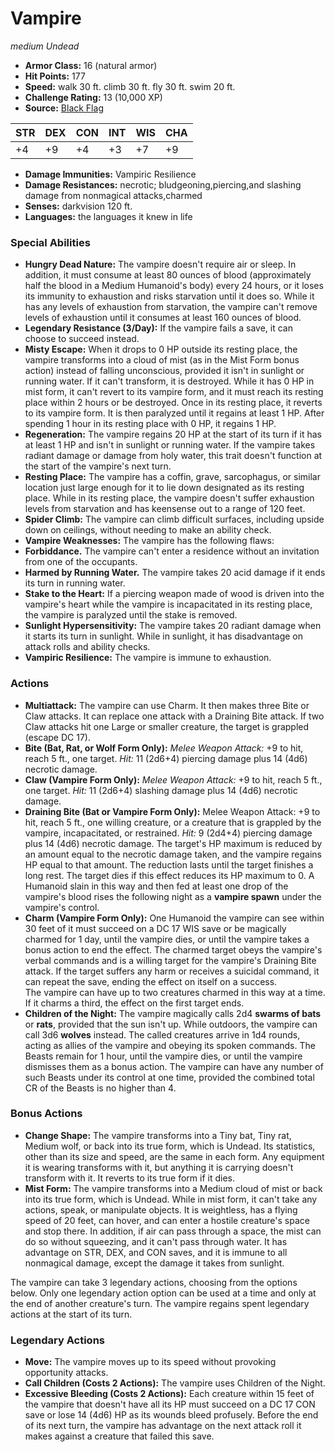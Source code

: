 # Vampire

*medium* *Undead*

- **Armor Class:** 16 (natural armor)
- **Hit Points:** 177 
- **Speed:** walk 30 ft. climb 30 ft. fly 30 ft. swim 20 ft.
- **Challenge Rating:** 13 (10,000 XP)
- **Source:** [Black Flag](https://koboldpress.com/kpstore/product/tovrpg-pg-mv/)

| STR | DEX | CON | INT | WIS | CHA |
| --- | --- | --- | --- | --- | --- |
| +4 | +9 | +4 | +3 | +7 | +9 |

- **Damage Immunities:** Vampiric Resilience
- **Damage Resistances:** necrotic; bludgeoning,piercing,and slashing damage from nonmagical attacks,charmed
- **Senses:** darkvision 120 ft.
- **Languages:** the languages it knew in life

### Special Abilities

- **Hungry Dead Nature:** The vampire doesn't require air or sleep. In addition, it must consume at least 80 ounces of blood (approximately half the blood in a Medium Humanoid's body) every 24 hours, or it loses its immunity to exhaustion and risks starvation until it does so. While it has any levels of exhaustion from starvation, the vampire can't remove levels of exhaustion until it consumes at least 160 ounces of blood.
- **Legendary Resistance (3/Day):** If the vampire fails a save, it can choose to succeed instead.
- **Misty Escape:** When it drops to 0 HP outside its resting place, the vampire transforms into a cloud of mist (as in the Mist Form bonus action) instead of falling unconscious, provided it isn't in sunlight or running water. If it can't transform, it is destroyed. While it has 0 HP in mist form, it can't revert to its vampire form, and it must reach its resting place within 2 hours or be destroyed. Once in its resting place, it reverts to its vampire form. It is then paralyzed until it regains at least 1 HP. After spending 1 hour in its resting place with 0 HP, it regains 1 HP.
- **Regeneration:** The vampire regains 20 HP at the start of its turn if it has at least 1 HP and isn't in sunlight or running water. If the vampire takes radiant damage or damage from holy water, this trait doesn't function at the start of the vampire's next turn.
- **Resting Place:** The vampire has a coffin, grave, sarcophagus, or similar location just large enough for it to lie down designated as its resting place. While in its resting place, the vampire doesn't suffer exhaustion levels from starvation and has keensense out to a range of 120 feet.
- **Spider Climb:** The vampire can climb difficult surfaces, including upside down on ceilings, without needing to make an ability check.
- **Vampire Weaknesses:** The vampire has the following flaws:
- **Forbiddance.** The vampire can't enter a residence without an invitation from one of the occupants.
- **Harmed by Running Water.** The vampire takes 20 acid damage if it ends its turn in running water.
- **Stake to the Heart:** If a piercing weapon made of wood is driven into the vampire's heart while the vampire is incapacitated in its resting place, the vampire is paralyzed until the stake is removed.
- **Sunlight Hypersensitivity:** The vampire takes 20 radiant damage when it starts its turn in sunlight. While in sunlight, it has disadvantage on attack rolls and ability checks.
- **Vampiric Resilience:** The vampire is immune to exhaustion.

### Actions

- **Multiattack:** The vampire can use Charm. It then makes three Bite or Claw attacks. It can replace one attack with a Draining Bite attack. If two Claw attacks hit one Large or smaller creature, the target is grappled (escape DC 17).
- **Bite (Bat, Rat, or Wolf Form Only):** _Melee Weapon Attack:_ +9 to hit, reach 5 ft., one target. _Hit:_ 11 (2d6+4) piercing damage plus 14 (4d6) necrotic damage.
- **Claw (Vampire Form Only):** _Melee Weapon Attack:_ +9 to hit, reach 5 ft., one target. _Hit:_ 11 (2d6+4) slashing damage plus 14 (4d6) necrotic damage.
- **Draining Bite (Bat or Vampire Form Only):** Melee Weapon Attack: +9 to hit, reach 5 ft., one willing creature, or a creature that is grappled by the vampire, incapacitated, or restrained. _Hit:_ 9 (2d4+4) piercing damage plus 14 (4d6) necrotic damage. The target's HP maximum is reduced by an amount equal to the necrotic damage taken, and the vampire regains HP equal to that amount. The reduction lasts until the target finishes a long rest. The target dies if this effect reduces its HP maximum to 0. A Humanoid slain in this way and then fed at least one drop of the vampire's blood rises the following night as a **vampire spawn** under the vampire's control.
- **Charm (Vampire Form Only):** One Humanoid the vampire can see within 30 feet of it must succeed on a DC 17 WIS save or be magically charmed for 1 day, until the vampire dies, or until the vampire takes a bonus action to end the effect. The charmed target obeys the vampire's verbal commands and is a willing target for the vampire's Draining Bite attack. If the target suffers any harm or receives a suicidal command, it can repeat the save, ending the effect on itself on a success.<br>The vampire can have up to two creatures charmed in this way at a time. If it charms a third, the effect on the first target ends.
- **Children of the Night:** The vampire magically calls 2d4 **swarms of bats** or **rats**, provided that the sun isn't up. While outdoors, the vampire can call 3d6 **wolves** instead. The called creatures arrive in 1d4 rounds, acting as allies of the vampire and obeying its spoken commands. The Beasts remain for 1 hour, until the vampire dies, or until the vampire dismisses them as a bonus action. The vampire can have any number of such Beasts under its control at one time, provided the combined total CR of the Beasts is no higher than 4.

### Bonus Actions

- **Change Shape:** The vampire transforms into a Tiny bat, Tiny rat, Medium wolf, or back into its true form, which is Undead. Its statistics, other than its size and speed, are the same in each form. Any equipment it is wearing transforms with it, but anything it is carrying doesn't transform with it. It reverts to its true form if it dies.
- **Mist Form:** The vampire transforms into a Medium cloud of mist or back into its true form, which is Undead. While in mist form, it can't take any actions, speak, or manipulate objects. It is weightless, has a flying speed of 20 feet, can hover, and can enter a hostile creature's space and stop there. In addition, if air can pass through a space, the mist can do so without squeezing, and it can't pass through water. It has advantage on STR, DEX, and CON saves, and it is immune to all nonmagical damage, except the damage it takes from sunlight.

The vampire can take 3 legendary actions, choosing from the options below. Only one legendary action option can be used at a time and only at the end of another creature's turn. The vampire regains spent legendary actions at the start of its turn.

### Legendary Actions

- **Move:** The vampire moves up to its speed without provoking opportunity attacks.
- **Call Children (Costs 2 Actions):** The vampire uses Children of the Night.
- **Excessive Bleeding (Costs 2 Actions):** Each creature within 15 feet of the vampire that doesn't have all its HP must succeed on a DC 17 CON save or lose 14 (4d6) HP as its wounds bleed profusely. Before the end of its next turn, the vampire has advantage on the next attack roll it makes against a creature that failed this save.
